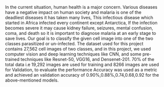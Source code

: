
In the current situation, human health is a major concern. Various diseases have a negative impact on human society and malaria is one of the deadliest diseases it has taken many lives, This infectious disease which started in Africa infected every continent except Antarctica, If the infection becomes severe it may cause kidney failure, seizures, mental confusion, coma, and death so it is important to diagnose malaria at an early stage to save lives. Our goal is to classify the given cell image into one of the two classes parasitized or un-infected. The dataset used for this project contains 27,562 cell images of two classes, and in this project, we used computer vision and deep learning techniques like CNN, and some pre-trained techniques like Resnet-50, VGG16, and Densenet-201. 70% of the total data i.e 19,292 images are used for training and 8266 images are used for Validation, to evaluate the performance Accuracy was used as a metric and achieved an validation accuracy of 0.90%,0.88%,0.74,0.68,0.92 for the above-mentioned models.













